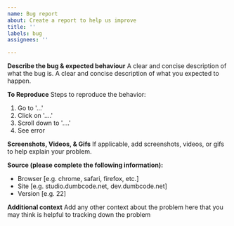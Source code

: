 ```yaml
---
name: Bug report
about: Create a report to help us improve
title: ''
labels: bug
assignees: ''

---
```


**Describe the bug & expected behaviour**
A clear and concise description of what the bug is.
A clear and concise description of what you expected to happen.

**To Reproduce**
Steps to reproduce the behavior:
1. Go to '...'
2. Click on '....'
3. Scroll down to '....'
4. See error

**Screenshots, Videos, & Gifs**
If applicable, add screenshots, videos, or gifs to help explain your problem.

**Source (please complete the following information):**
 - Browser [e.g. chrome, safari, firefox, etc.]
 - Site [e.g. studio.dumbcode.net, dev.dumbcode.net]
 - Version [e.g. 22]

**Additional context**
Add any other context about the problem here that you may think is helpful to tracking down the problem
